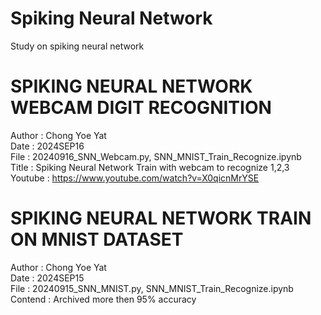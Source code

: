# Spiking Neural Network  
Study on spiking neural network  

# SPIKING NEURAL NETWORK WEBCAM DIGIT RECOGNITION
Author : Chong Yoe Yat  
Date : 2024SEP16  
File : 20240916_SNN_Webcam.py, SNN_MNIST_Train_Recognize.ipynb  
Title : Spiking Neural Network Train with webcam to recognize 1,2,3  
Youtube : https://www.youtube.com/watch?v=X0qicnMrYSE  
  
  
# SPIKING NEURAL NETWORK TRAIN ON MNIST DATASET
Author : Chong Yoe Yat  
Date : 2024SEP15  
File : 20240915_SNN_MNIST.py, SNN_MNIST_Train_Recognize.ipynb  
Contend : Archived more then 95% accuracy  